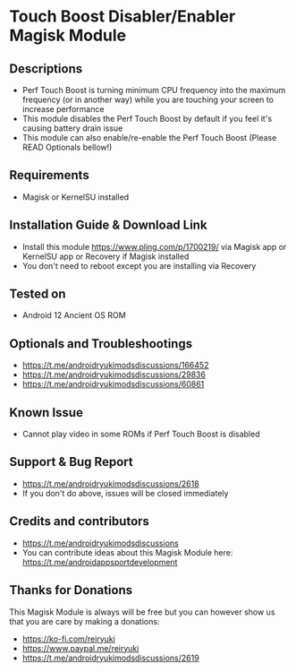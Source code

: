 # Touch Boost Disabler/Enabler Magisk Module

## Descriptions
- Perf Touch Boost is turning minimum CPU frequency into the maximum frequency (or in another way) while you are touching your screen to increase performance
- This module disables the Perf Touch Boost by default if you feel it's causing battery drain issue
- This module can also enable/re-enable the Perf Touch Boost (Please READ Optionals bellow!)

## Requirements
- Magisk or KernelSU installed

## Installation Guide & Download Link
- Install this module https://www.pling.com/p/1700219/ via Magisk app or KernelSU app or Recovery if Magisk installed
- You don't need to reboot except you are installing via Recovery

## Tested on
- Android 12 Ancient OS ROM

## Optionals and Troubleshootings
- https://t.me/androidryukimodsdiscussions/166452
- https://t.me/androidryukimodsdiscussions/29836
- https://t.me/androidryukimodsdiscussions/60861

## Known Issue
- Cannot play video in some ROMs if Perf Touch Boost is disabled

## Support & Bug Report
- https://t.me/androidryukimodsdiscussions/2618
- If you don't do above, issues will be closed immediately

## Credits and contributors
- https://t.me/androidryukimodsdiscussions
- You can contribute ideas about this Magisk Module here: https://t.me/androidappsportdevelopment

## Thanks for Donations
This Magisk Module is always will be free but you can however show us that you are care by making a donations:
- https://ko-fi.com/reiryuki
- https://www.paypal.me/reiryuki
- https://t.me/androidryukimodsdiscussions/2619


